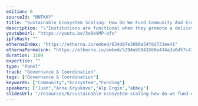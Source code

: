```yaml
---
edition: 6
sourceId: "NNTKKY"
title: "Sustainable Ecosystem Scaling: How Do We Fund Community And Ecosystem Growth"
description: "\"Institutions are functional when they promote a delicate balance between what people can do for themselves and what tools at the service of anonymous institutions can do for them,\" Illich writes in Tools for Conviviality. Governance is one tool that helps with resource allocation towards what we want to see more of, at the protocol level and at the social level. Let's explore different ways of funding ecosystem and community growth including grants, on-chain funding, and new mechanisms."
youtubeUrl: "https://youtu.be/3o8eVMP-bfs"
ipfsHash: ""
ethernaIndex: "https://etherna.io/embed/634d87e3080a54f6d733ee41"
ethernaPermalink: "https://etherna.io/embed/5294eb5941560e434a3a0d57c412c57327c9faa91731151005045e664cb60b9d"
duration: 3109
expertise: ""
type: "Panel"
track: "Governance & Coordination"
tags: ["Governance & Coordination"]
keywords: ["Community","Ecosystem","Funding"]
speakers: ["Juan","Anna Kryukova","Alp Ergin","abbey"]
slidesUrl: "/resources/6/sustainable-ecosystem-scaling-how-do-we-fund-community-and-ecosystem-growth.pdf"
---
```

